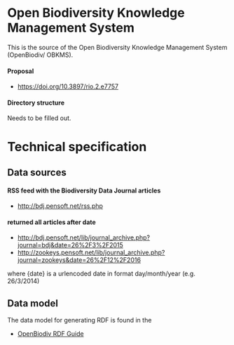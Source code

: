 # Open Biodiversity Knowledge Management System

This is the source of the Open Biodiversity Knowledge Management System
(OpenBiodiv/ OBKMS).

#### Proposal

* https://doi.org/10.3897/rio.2.e7757

#### Directory structure

Needs to be filled out.

# Technical specification

## Data sources

#### RSS feed with the Biodiversity Data Journal articles

* http://bdj.pensoft.net/rss.php

#### returned all articles after date

* http://bdj.pensoft.net/lib/journal_archive.php?journal=bdj&date=26%2F3%2F2015
* http://zookeys.pensoft.net/lib/journal_archive.php?journal=zookeys&date=26%2F12%2F2016

where {date} is a urlencoded date in format day/month/year 
(e.g. 26/3/2014)

## Data model

The data model for generating RDF is found in the

* [OpenBiodiv RDF Guide](Ontology/RDF_Guide.md)
